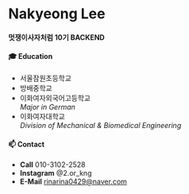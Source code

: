 # Nakyeong Lee
#### 멋쟁이사자처럼 10기 BACKEND

#### 🎓 Education
* 서울잠원초등학교
* 방배중학교
* 이화여자외국어고등학교   
      *Major in German*
* 이화여자대학교   
      *Division of Mechanical & Biomedical Engineering*

#### 📫 Contact
* **Call** 010-3102-2528
* **Instagram** @2.or_kng
* **E-Mail** rinarina0429@naver.com
